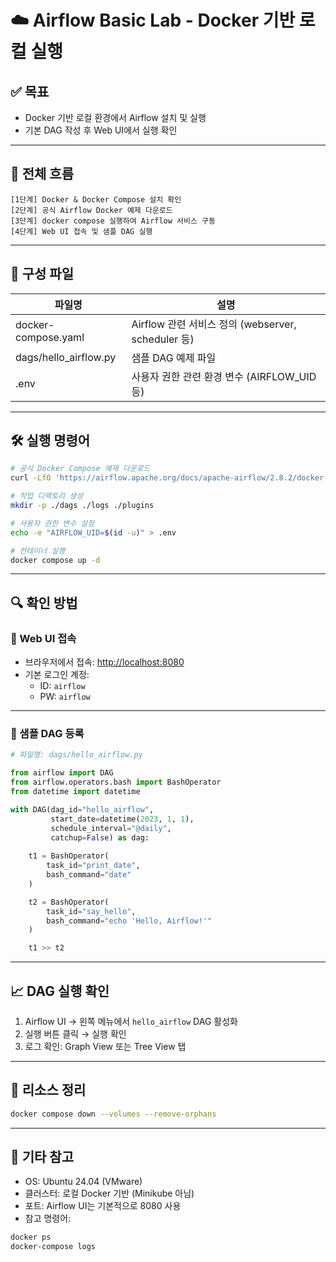 # ☁️ Airflow Basic Lab - Docker 기반 로컬 실행

## ✅ 목표

- Docker 기반 로컬 환경에서 Airflow 설치 및 실행
- 기본 DAG 작성 후 Web UI에서 실행 확인

---

## 🧭 전체 흐름

```
[1단계] Docker & Docker Compose 설치 확인
[2단계] 공식 Airflow Docker 예제 다운로드
[3단계] docker compose 실행하여 Airflow 서비스 구동
[4단계] Web UI 접속 및 샘플 DAG 실행
```

---

## 📁 구성 파일

| 파일명 | 설명 |
| --- | --- |
| docker-compose.yaml | Airflow 관련 서비스 정의 (webserver, scheduler 등) |
| dags/hello_airflow.py | 샘플 DAG 예제 파일 |
| .env | 사용자 권한 관련 환경 변수 (AIRFLOW_UID 등) |

---

## 🛠️ 실행 명령어

```bash
# 공식 Docker Compose 예제 다운로드
curl -LfO 'https://airflow.apache.org/docs/apache-airflow/2.8.2/docker-compose.yaml'

# 작업 디렉토리 생성
mkdir -p ./dags ./logs ./plugins

# 사용자 권한 변수 설정
echo -e "AIRFLOW_UID=$(id -u)" > .env

# 컨테이너 실행
docker compose up -d
```

---

## 🔍 확인 방법

### 🔸 Web UI 접속

- 브라우저에서 접속: [http://localhost:8080](http://localhost:8080/)
- 기본 로그인 계정:
    - ID: `airflow`
    - PW: `airflow`

---

### 🔸 샘플 DAG 등록

```python
# 파일명: dags/hello_airflow.py

from airflow import DAG
from airflow.operators.bash import BashOperator
from datetime import datetime

with DAG(dag_id="hello_airflow", 
         start_date=datetime(2023, 1, 1),
         schedule_interval="@daily",
         catchup=False) as dag:
    
    t1 = BashOperator(
        task_id="print_date",
        bash_command="date"
    )

    t2 = BashOperator(
        task_id="say_hello",
        bash_command="echo 'Hello, Airflow!'"
    )

    t1 >> t2
```

---

## 📈 DAG 실행 확인

1. Airflow UI → 왼쪽 메뉴에서 `hello_airflow` DAG 활성화
2. 실행 버튼 클릭 → 실행 확인
3. 로그 확인: Graph View 또는 Tree View 탭

---

## 🧹 리소스 정리

```bash
docker compose down --volumes --remove-orphans
```

---

## 🧩 기타 참고

- OS: Ubuntu 24.04 (VMware)
- 클러스터: 로컬 Docker 기반 (Minikube 아님)
- 포트: Airflow UI는 기본적으로 8080 사용
- 참고 명령어:

```bash
docker ps
docker-compose logs
```
